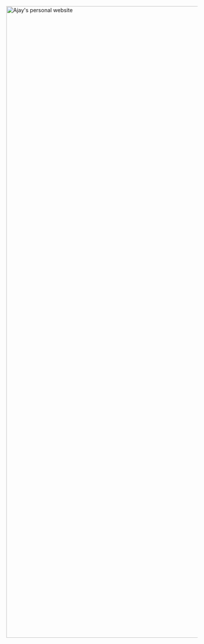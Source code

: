 [<img width="1662" alt="Ajay's personal website" src="https://user-images.githubusercontent.com/19279756/135180068-df95f1ef-063b-4df4-afe5-e5ff96f75287.png">](https://ajaysivan.com)
